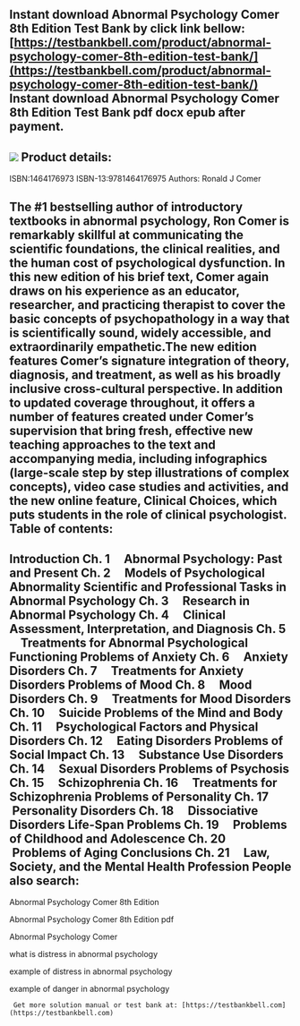 Instant download **Abnormal Psychology Comer 8th Edition Test Bank** by click link bellow:  
[https://testbankbell.com/product/abnormal-psychology-comer-8th-edition-test-bank/](https://testbankbell.com/product/abnormal-psychology-comer-8th-edition-test-bank/)  
**Instant download Abnormal Psychology Comer 8th Edition Test Bank pdf docx epub after payment.**
-------------------------------------------------------------------------------------------------


![](https://testbankbell.com/wp-content/uploads/2023/05/Abnormal_Psychology_comer_8th_edition__15898.1405450836.1280.1280.jpg)
**Product details:**
--------------------


ISBN:1464176973
ISBN-13:9781464176975
Authors: Ronald J Comer

The #1 bestselling author of introductory textbooks in abnormal psychology, Ron Comer is remarkably skillful at communicating the scientific foundations, the clinical realities, and the human cost of psychological dysfunction. In this new edition of his brief text, Comer again draws on his experience as an educator, researcher, and practicing therapist to cover the basic concepts of psychopathology in a way that is scientifically sound, widely accessible, and extraordinarily empathetic.The new edition features Comer’s signature integration of theory, diagnosis, and treatment, as well as his broadly inclusive cross-cultural perspective. In addition to updated coverage throughout, it offers a number of features created under Comer’s supervision that bring fresh, effective new teaching approaches to the text and accompanying media, including infographics (large-scale step by step illustrations of complex concepts), video case studies and activities, and the new online feature, Clinical Choices, which puts students in the role of clinical psychologist.
**Table of contents:**
----------------------


Introduction
Ch. 1     Abnormal Psychology: Past and Present
Ch. 2     Models of Psychological Abnormality
Scientific and Professional Tasks in Abnormal Psychology
Ch. 3     Research in Abnormal Psychology
Ch. 4     Clinical Assessment, Interpretation, and Diagnosis
Ch. 5     Treatments for Abnormal Psychological Functioning
Problems of Anxiety
Ch. 6     Anxiety Disorders
Ch. 7     Treatments for Anxiety Disorders
Problems of Mood
Ch. 8     Mood Disorders
Ch. 9     Treatments for Mood Disorders
Ch. 10     Suicide
Problems of the Mind and Body
Ch. 11     Psychological Factors and Physical Disorders
Ch. 12     Eating Disorders
Problems of Social Impact
Ch. 13     Substance Use Disorders
Ch. 14     Sexual Disorders
Problems of Psychosis
Ch. 15     Schizophrenia
Ch. 16     Treatments for Schizophrenia
Problems of Personality
Ch. 17     Personality Disorders
Ch. 18     Dissociative Disorders
Life-Span Problems
Ch. 19     Problems of Childhood and Adolescence
Ch. 20     Problems of Aging
Conclusions
Ch. 21     Law, Society, and the Mental Health Profession
**People also search:**
-----------------------


Abnormal Psychology Comer 8th Edition

Abnormal Psychology Comer 8th Edition pdf

Abnormal Psychology Comer

what is distress in abnormal psychology

example of distress in abnormal psychology

example of danger in abnormal psychology




     Get more solution manual or test bank at: [https://testbankbell.com](https://testbankbell.com)
